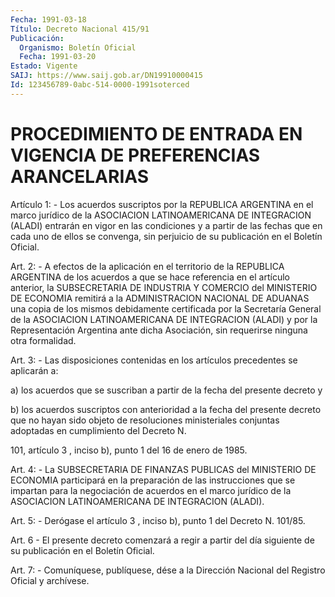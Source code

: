 ```yaml
---
Fecha: 1991-03-18
Título: Decreto Nacional 415/91
Publicación:
  Organismo: Boletín Oficial
  Fecha: 1991-03-20
Estado: Vigente
SAIJ: https://www.saij.gob.ar/DN19910000415
Id: 123456789-0abc-514-0000-1991soterced
---
```

# PROCEDIMIENTO DE ENTRADA EN VIGENCIA DE PREFERENCIAS ARANCELARIAS

<a id="1"></a>
Artículo  1:  -  Los  acuerdos  suscriptos  por  la  REPUBLICA ARGENTINA en el marco jurídico de la ASOCIACION LATINOAMERICANA  DE INTEGRACION  (ALADI)  entrarán  en  vigor  en  las  condiciones y a partir  de  las  fechas  que en cada uno de ellos se convenga,  sin perjuicio de su publicación en el Boletín Oficial.

<a id="2"></a>
Art.  2:  -  A efectos de la aplicación en el territorio de la REPUBLICA ARGENTINA  de los acuerdos a que se hace referencia en el artículo anterior, la  SUBSECRETARIA  DE  INDUSTRIA  Y COMERCIO del MINISTERIO  DE  ECONOMIA  remitirá a la ADMINISTRACION NACIONAL  DE ADUANAS  una copia de los mismos  debidamente  certificada  por  la Secretaría  General de la ASOCIACION LATINOAMERICANA DE INTEGRACION (ALADI) y por  la  Representación  Argentina ante dicha Asociación, sin requerirse ninguna otra formalidad.

<a id="3"></a>
Art.  3:  -  Las  disposiciones  contenidas  en  los artículos precedentes se aplicarán a:

a)  los  acuerdos  que  se  suscriban  a  partir  de la fecha  del presente decreto y

b)  los  acuerdos  suscriptos  con  anterioridad  a  la fecha  del presente    decreto  que  no  hayan  sido  objeto  de  resoluciones ministeriales  conjuntas  adoptadas  en cumplimiento del Decreto N.

101,  artículo 3 , inciso b), punto 1 del  16  de  enero  de  1985.

<a id="4"></a>
Art. 4: - La SUBSECRETARIA DE FINANZAS PUBLICAS del MINISTERIO DE ECONOMIA  participará en la preparación de las instrucciones que se impartan para  la  negociación  de acuerdos en el marco jurídico de   la  ASOCIACION  LATINOAMERICANA  DE    INTEGRACION    (ALADI).

<a id="5"></a>
Art.  5:  -  Derógase  el  artículo 3 , inciso b), punto 1 del Decreto N. 101/85.

<a id="6"></a>
Art. 6 - El presente decreto comenzará a regir a partir del día siguiente de su publicación en el Boletín Oficial.

<a id="7"></a>
Art. 7: - Comuníquese, publíquese, dése a la Dirección Nacional del Registro Oficial y archívese.
